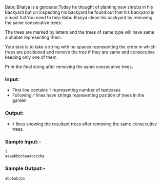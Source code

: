 Babu Bhaiya is a gardener.Today he thought of planting new shrubs in his backyard but on inspecting his backyard he found out that his backyard is almost full.You need to help Babu Bhaiya clean his backyard by removing the same consecutive trees.

The trees are marked by letters and the trees of same type will have same alphabet representing them.

Your task is to take a string with no spaces representing the order in which trees are positioned and remove the tree if they are same and consecutive keeping only one of them.

Print the final string after removing the same consecutive trees.


### Input:
- First line contains `T` representing number of testcases
- Following `T` lines have strings representing position of trees in the garden

### Output:
- `T` lines showing the resultant trees after removing the same consecutive trees.

### Sample Input:-
    1
    aaaabbbcbaaabcccba

### Sample Output:-
    abcbabcba
